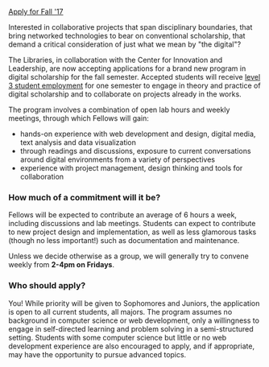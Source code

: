 <a  class="button button-red" href="https://goo.gl/forms/wy8WYD4EAPhlIP5t1" target="_blank">Apply for Fall '17</a>

Interested in collaborative projects that span disciplinary boundaries, that bring networked technologies to bear on conventional scholarship, that demand a critical consideration of just what we mean by "the digital"?

The Libraries, in collaboration with the Center for Innovation and Leadership, are now accepting applications for a brand new program in digital scholarship for the fall semester. Accepted students will receive [level 3 student employment](http://www.swarthmore.edu/student-employment) for one semester to engage in theory and practice of digital scholarship and to collaborate on projects already in the works.

The program involves a combination of open lab hours and weekly meetings, through which Fellows will gain:

- hands-on experience with web development and design, digital media, text analysis and data visualization
- through readings and discussions, exposure to current conversations around digital environments from a variety of perspectives
- experience with project management, design thinking and tools for collaboration

### How much of a commitment will it be?

Fellows will be expected to contribute an average of 6 hours a week, including discussions and lab meetings. Students can expect to contribute to new project design and implementation, as well as less glamorous tasks (though no less important!) such as documentation and maintenance.

Unless we decide otherwise as a group, we will generally try to convene weekly from __2-4pm on Fridays__.

### Who should apply?

You! While priority will be given to Sophomores and Juniors, the application is open to all current students, all majors. The program assumes no background in computer science or web development, only a willingness to engage in self-directed learning and problem solving in a semi-structured setting. Students with some computer science but little or no web development experience are also encouraged to apply, and if appropriate, may have the opportunity to pursue advanced topics.